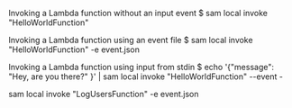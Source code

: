  Invoking a Lambda function without an input event
  $ sam local invoke "HelloWorldFunction"

  Invoking a Lambda function using an event file
  $ sam local invoke "HelloWorldFunction" -e event.json

  Invoking a Lambda function using input from stdin
  $ echo '{"message": "Hey, are you there?" }' | sam local invoke "HelloWorldFunction" --event - 

  sam local invoke "LogUsersFunction" -e event.json